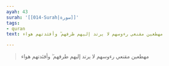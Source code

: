 ```yaml
---
ayah: 43
surah: '[[014-Surah|سورة]]'
tags:
- quran
text: مهطعين مقنعي رءوسهم لا يرتد إليهم طرفهم ۖ وأفئدتهم هواء

---
```

> مهطعين مقنعي رءوسهم لا يرتد إليهم طرفهم ۖ وأفئدتهم هواء
